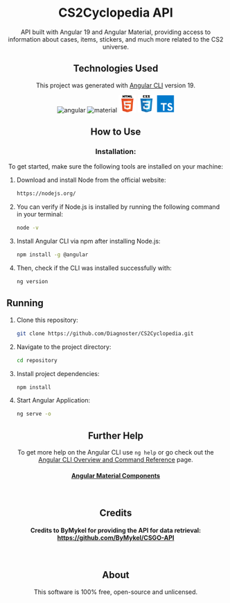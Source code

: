 <h1 align="center">CS2Cyclopedia API</h1>

<p align="center">
  API built with Angular 19 and Angular Material, providing access to information about cases, items, stickers, and much more related to the CS2 universe.
</p>

<h2 align="center">Technologies Used</h2>
<p align="center">
  This project was generated with <a href="https://github.com/angular/angular-cli">Angular CLI</a> version 19.
</p>

<p align="center">
  <img src="https://angular.io/assets/images/logos/angular/angular.svg" alt="angular" width="40" height="40"/>
  <img src="https://cdn.jsdelivr.net/gh/devicons/devicon/icons/materialui/materialui-plain.svg" alt="material" width="40" height="40"/>
  <img src="https://raw.githubusercontent.com/devicons/devicon/master/icons/html5/html5-original-wordmark.svg" alt="html5" width="40" height="40"/>
  <img src="https://raw.githubusercontent.com/devicons/devicon/master/icons/css3/css3-original-wordmark.svg" alt="css3" width="40" height="40"/> 
  <img src="https://raw.githubusercontent.com/devicons/devicon/master/icons/typescript/typescript-original.svg" alt="typescript" width="40" height="40"/>
</p>

<h2 align="center">How to Use</h2>
<h3 align="center">Installation:</h3>

<p align="center">
  To get started, make sure the following tools are installed on your machine:
</p>

1. Download and install Node from the official website:
   ```bash
   https://nodejs.org/

2. You can verify if Node.js is installed by running the following command in your terminal:
   ```bash
   node -v
   
3. Install Angular CLI via npm after installing Node.js:
   ```bash
   npm install -g @angular

4. Then, check if the CLI was installed successfully with:
    ```bash
    ng version

## Running

1. Clone this repository:
   ```bash
   git clone https://github.com/Diagnoster/CS2Cyclopedia.git
2. Navigate to the project directory:
   ```bash
   cd repository
3. Install project dependencies:
   ```bash
   npm install
4. Start Angular Application:
    ```bash
    ng serve -o

<h2 align="center">Further Help</h2>

<p align="center">
  To get more help on the Angular CLI use <code>ng help</code> or go check out the
  <a href="https://angular.dev/tools/cli">Angular CLI Overview and Command Reference</a> page.
</p>

<h4 align="center">
  <a href="https://material.angular.io/components/categories">Angular Material Components</a>
</h4>

<br/>

<h2 align="center">Credits</h2>

<h4 align="center">
  Credits to ByMykel for providing the API for data retrieval: 
  <a href="https://github.com/ByMykel/CSGO-API">https://github.com/ByMykel/CSGO-API</a>
</h4>

<br/>

<h2 align="center">About</h2>

<p align="center">
  This software is 100% free, open-source and unlicensed.
</p>

